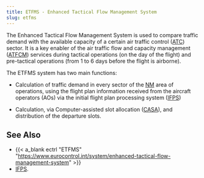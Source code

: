 ```yaml
---
title: ETFMS - Enhanced Tactical Flow Management System
slug: etfms
---
```


The Enhanced Tactical Flow Management System is used to compare traffic demand
with the available capacity of a certain air traffic control ([ATC](atc.md))
sector.
It is a key enabler of the air traffic flow and capacity management
([ATFCM](atfcm.md)) services during tactical operations (on the day of the flight)
and pre-tactical operations (from 1 to 6 days before the flight is airborne).

The ETFMS system has two main functions:

* Calculation of traffic demand in every sector of the [NM](nm-cfmu.md) area of
  operations, using the flight plan information received from the
  aircraft operators (AOs) via the initial flight plan processing
  system ([IFPS](ifps.md))

* Calculation, via Computer-assisted slot allocation ([CASA](casa.md)), and distribution
  of the departure slots.

## See Also

* {{< a_blank ectrl "ETFMS" "https://www.eurocontrol.int/system/enhanced-tactical-flow-management-system" >}}
* [IFPS](ifps.md).
